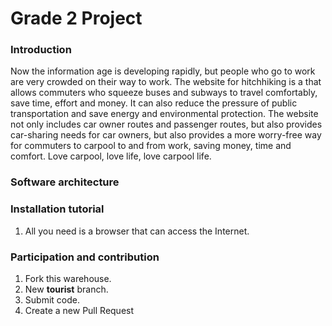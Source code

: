 # Grade 2 Project

### Introduction

Now the information age is developing rapidly, but people who go to work are very crowded on their way to work. The website for hitchhiking is a that allows commuters who squeeze buses and subways to travel comfortably, save time, effort and money. It can also reduce the pressure of public transportation and save energy and environmental protection. The website not only includes car owner routes and passenger routes, but also provides car-sharing needs for car owners, but also provides a more worry-free way for commuters to carpool to and from work, saving money, time and comfort. Love carpool, love life, love carpool life.

### Software architecture

### Installation tutorial

1. All you need is a browser that can access the Internet.

### Participation and contribution

1. Fork this warehouse.
2. New **tourist** branch.
3. Submit code.
4. Create a new Pull Request
